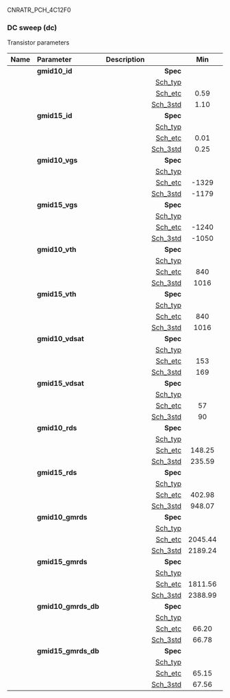 CNRATR_PCH_4C12F0

### DC sweep (dc)

Transistor parameters



|**Name**|**Parameter**|**Description**| |**Min**|**Typ**|**Max**| Unit|
|:---|:---|:---|---:|:---:|:---:|:---:| ---:|
||**gmid10\_id** | | **Spec**  |  | **0.00** |  | **uA** |
| | | |<a href='results/dc_Sch_typical.html'>Sch_typ</a>| | 1.12 |  | |
| | | |<a href='results/dc_Sch_etc.html'>Sch_etc</a>|0.59 | 1.06 | 1.77 | |
| | | |<a href='results/dc_Sch_mc.html'>Sch_3std</a>|1.10 | 1.11 | 1.13 | |
||**gmid15\_id** | | **Spec**  |  | **0.00** |  | **uA** |
| | | |<a href='results/dc_Sch_typical.html'>Sch_typ</a>| | 0.26 |  | |
| | | |<a href='results/dc_Sch_etc.html'>Sch_etc</a>|0.01 | 0.31 | 0.62 | |
| | | |<a href='results/dc_Sch_mc.html'>Sch_3std</a>|0.25 | 0.26 | 0.26 | |
||**gmid10\_vgs** | | **Spec**  |  | **0** |  | **mV** |
| | | |<a href='results/dc_Sch_typical.html'>Sch_typ</a>| | -1175 |  | |
| | | |<a href='results/dc_Sch_etc.html'>Sch_etc</a>|-1329 | -1144 | -939 | |
| | | |<a href='results/dc_Sch_mc.html'>Sch_3std</a>|-1179 | -1175 | -1172 | |
||**gmid15\_vgs** | | **Spec**  |  | **0** |  | **mV** |
| | | |<a href='results/dc_Sch_typical.html'>Sch_typ</a>| | -1045 |  | |
| | | |<a href='results/dc_Sch_etc.html'>Sch_etc</a>|-1240 | -1001 | -581 | |
| | | |<a href='results/dc_Sch_mc.html'>Sch_3std</a>|-1050 | -1045 | -1040 | |
||**gmid10\_vth** | | **Spec**  |  | **0** |  | **mV** |
| | | |<a href='results/dc_Sch_typical.html'>Sch_typ</a>| | 1019 |  | |
| | | |<a href='results/dc_Sch_etc.html'>Sch_etc</a>|840 | 995 | 1149 | |
| | | |<a href='results/dc_Sch_mc.html'>Sch_3std</a>|1016 | 1019 | 1023 | |
||**gmid15\_vth** | | **Spec**  |  | **0** |  | **mV** |
| | | |<a href='results/dc_Sch_typical.html'>Sch_typ</a>| | 1019 |  | |
| | | |<a href='results/dc_Sch_etc.html'>Sch_etc</a>|840 | 995 | 1149 | |
| | | |<a href='results/dc_Sch_mc.html'>Sch_3std</a>|1016 | 1019 | 1023 | |
||**gmid10\_vdsat** | | **Spec**  |  | **0** |  | **mV** |
| | | |<a href='results/dc_Sch_typical.html'>Sch_typ</a>| | 170 |  | |
| | | |<a href='results/dc_Sch_etc.html'>Sch_etc</a>|153 | 165 | 177 | |
| | | |<a href='results/dc_Sch_mc.html'>Sch_3std</a>|169 | 170 | 170 | |
||**gmid15\_vdsat** | | **Spec**  |  | **0** |  | **mV** |
| | | |<a href='results/dc_Sch_typical.html'>Sch_typ</a>| | 91 |  | |
| | | |<a href='results/dc_Sch_etc.html'>Sch_etc</a>|57 | 92 | 111 | |
| | | |<a href='results/dc_Sch_mc.html'>Sch_3std</a>|90 | 91 | 92 | |
||**gmid10\_rds** | | **Spec**  |  | **0.00** |  | **MOhm** |
| | | |<a href='results/dc_Sch_typical.html'>Sch_typ</a>| | 237.27 |  | |
| | | |<a href='results/dc_Sch_etc.html'>Sch_etc</a>|148.25 | 267.46 | 419.47 | |
| | | |<a href='results/dc_Sch_mc.html'>Sch_3std</a>|235.59 | 237.23 | 238.86 | |
||**gmid15\_rds** | | **Spec**  |  | **0.00** |  | **MOhm** |
| | | |<a href='results/dc_Sch_typical.html'>Sch_typ</a>| | 967.68 |  | |
| | | |<a href='results/dc_Sch_etc.html'>Sch_etc</a>|402.98 | 1928.45 | 24377.28 | |
| | | |<a href='results/dc_Sch_mc.html'>Sch_3std</a>|948.07 | 968.97 | 989.86 | |
||**gmid10\_gmrds** | | **Spec**  |  | **0.00** |  | **V** |
| | | |<a href='results/dc_Sch_typical.html'>Sch_typ</a>| | 2192.82 |  | |
| | | |<a href='results/dc_Sch_etc.html'>Sch_etc</a>|2045.44 | 2162.40 | 2293.57 | |
| | | |<a href='results/dc_Sch_mc.html'>Sch_3std</a>|2189.24 | 2193.00 | 2196.76 | |
||**gmid15\_gmrds** | | **Spec**  |  | **0.00** |  | **V** |
| | | |<a href='results/dc_Sch_typical.html'>Sch_typ</a>| | 2405.52 |  | |
| | | |<a href='results/dc_Sch_etc.html'>Sch_etc</a>|1811.56 | 2394.40 | 2728.75 | |
| | | |<a href='results/dc_Sch_mc.html'>Sch_3std</a>|2388.99 | 2405.73 | 2422.47 | |
||**gmid10\_gmrds\_db** | | **Spec**  |  | **0.00** |  | **dB** |
| | | |<a href='results/dc_Sch_typical.html'>Sch_typ</a>| | 66.79 |  | |
| | | |<a href='results/dc_Sch_etc.html'>Sch_etc</a>|66.20 | 66.67 | 67.16 | |
| | | |<a href='results/dc_Sch_mc.html'>Sch_3std</a>|66.78 | 66.79 | 66.81 | |
||**gmid15\_gmrds\_db** | | **Spec**  |  | **0.00** |  | **dB** |
| | | |<a href='results/dc_Sch_typical.html'>Sch_typ</a>| | 67.62 |  | |
| | | |<a href='results/dc_Sch_etc.html'>Sch_etc</a>|65.15 | 67.55 | 68.72 | |
| | | |<a href='results/dc_Sch_mc.html'>Sch_3std</a>|67.56 | 67.62 | 67.68 | |

